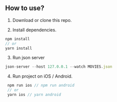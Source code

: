## How to use?

1. Download or clone this repo.

2. Install dependencies.

```js
npm install
// or
yarn install
```

3. Run json server

```js
json-server --host 127.0.0.1 --watch MOVIES.json
```

4. Run project on iOS / Android.

```js
 npm run ios // npm run android
 // or
 yarn ios // yarn android
```
